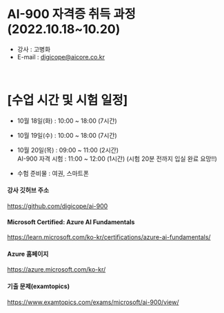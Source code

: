 # AI-900 자격증 취득 과정 (2022.10.18~10.20)

- 강사 : 고병화
- E-mail : digicope@aicore.co.kr

<br>

# [수업 시간 및 시험 일정]
- 10월 18일(화) : 10:00 ~ 18:00 (7시간)

- 10월 19일(수) : 10:00 ~ 18:00 (7시간)

- 10월 20일(목) :  09:00 ~ 11:00 (2시간) <br>
     AI-900 자격 시험  :  11:00 ~ 12:00 (1시간) 
     (시험 20분 전까지 입실 완료 요망!!)   

- 수험 준비물 : 여권, 스마트폰

#### 강사 깃허브 주소
https://github.com/digicope/ai-900
<br>

#### Microsoft Certified: Azure AI Fundamentals
https://learn.microsoft.com/ko-kr/certifications/azure-ai-fundamentals/
<br>

#### Azure 홈페이지
https://azure.microsoft.com/ko-kr/
<br>

#### 기출 문제(examtopics)
https://www.examtopics.com/exams/microsoft/ai-900/view/


